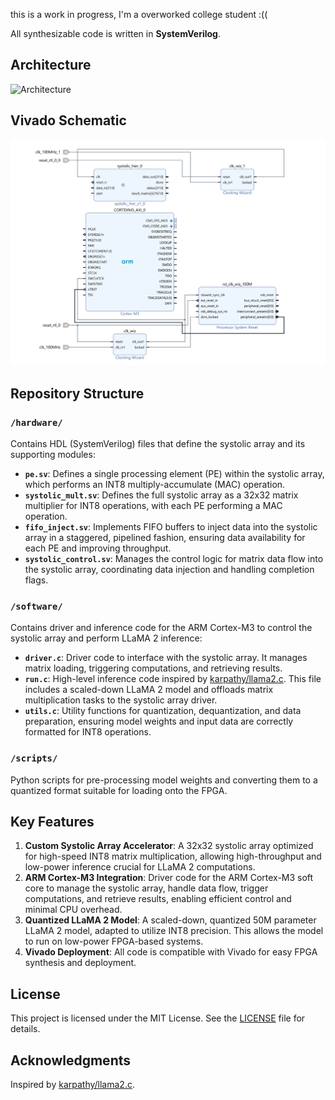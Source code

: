this is a work in progress, I'm a overworked college student :(( 

All synthesizable code is written in **SystemVerilog**.



## Architecture
![Architecture](architecture.png)

## Vivado Schematic 
![Schematic](block_diagram.png)



## Repository Structure

### `/hardware/`
Contains HDL (SystemVerilog) files that define the systolic array and its supporting modules:
- **`pe.sv`**: Defines a single processing element (PE) within the systolic array, which performs an INT8 multiply-accumulate (MAC) operation.
- **`systolic_mult.sv`**: Defines the full systolic array as a 32x32 matrix multiplier for INT8 operations, with each PE performing a MAC operation.
- **`fifo_inject.sv`**: Implements FIFO buffers to inject data into the systolic array in a staggered, pipelined fashion, ensuring data availability for each PE and improving throughput.
- **`systolic_control.sv`**: Manages the control logic for matrix data flow into the systolic array, coordinating data injection and handling completion flags.

### `/software/`
Contains driver and inference code for the ARM Cortex-M3 to control the systolic array and perform LLaMA 2 inference:
- **`driver.c`**: Driver code to interface with the systolic array. It manages matrix loading, triggering computations, and retrieving results.
- **`run.c`**: High-level inference code inspired by [karpathy/llama2.c](https://github.com/karpathy/llama2.c). This file includes a scaled-down LLaMA 2 model and offloads matrix multiplication tasks to the systolic array driver.
- **`utils.c`**: Utility functions for quantization, dequantization, and data preparation, ensuring model weights and input data are correctly formatted for INT8 operations.

### `/scripts/`
Python scripts for pre-processing model weights and converting them to a quantized format suitable for loading onto the FPGA.

## Key Features

1. **Custom Systolic Array Accelerator**: A 32x32 systolic array optimized for high-speed INT8 matrix multiplication, allowing high-throughput and low-power inference crucial for LLaMA 2 computations.
2. **ARM Cortex-M3 Integration**: Driver code for the ARM Cortex-M3 soft core to manage the systolic array, handle data flow, trigger computations, and retrieve results, enabling efficient control and minimal CPU overhead.
3. **Quantized LLaMA 2 Model**: A scaled-down, quantized 50M parameter LLaMA 2 model, adapted to utilize INT8 precision. This allows the model to run on low-power FPGA-based systems.
4. **Vivado Deployment**: All code is compatible with Vivado for easy FPGA synthesis and deployment.


## License

This project is licensed under the MIT License. See the [LICENSE](LICENSE) file for details.

## Acknowledgments

Inspired by [karpathy/llama2.c](https://github.com/karpathy/llama2.c).

